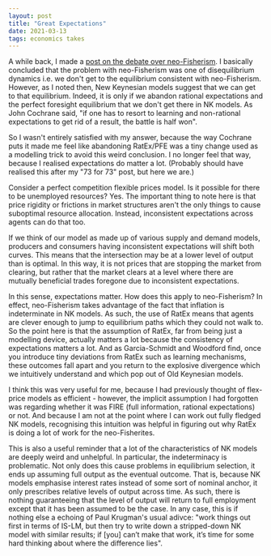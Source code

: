 ```yaml
---
layout: post
title: "Great Expectations"
date: 2021-03-13
tags: economics takes
---
```


A while back, I made a [post on the debate over neo-Fisherism](https://tmychow.com/blog/2020/11/02/the-neowicksellians-vs-the-neo-fisherites). I basically concluded that the problem with neo-Fisherism was one of disequilibrium dynamics i.e. we don't get to the equilibrium consistent with neo-Fisherism. However, as I noted then, New Keynesian models suggest that we can get to that equilibrium. Indeed, it is only if we abandon rational expectations and the perfect foresight equilibrium that we don't get there in NK models. As John Cochrane said, "if one has to resort to learning and non-rational expectations to get rid of a result, the battle is half won". 

So I wasn't entirely satisfied with my answer, because the way Cochrane puts it made me feel like abandoning RatEx/PFE was a tiny change used as a modelling trick to avoid this weird conclusion. I no longer feel that way, because I realised expectations do matter a lot. (Probably should have realised this after my "73 for 73" post, but here we are.)

Consider a perfect competition flexible prices model. Is it possible for there to be unemployed resources? Yes. The important thing to note here is that price rigidity or frictions in market structures aren't the only things to cause suboptimal resource allocation. Instead, inconsistent expectations across agents can do that too.

If we think of our model as made up of various supply and demand models, producers and consumers having inconsistent expectations will shift both curves. This means that the intersection may be at a lower level of output than is optimal. In this way, it is not prices that are stopping the market from clearing, but rather that the market clears at a level where there are mutually beneficial trades foregone due to inconsistent expectations.

In this sense, expectations matter. How does this apply to neo-Fisherism? In effect, neo-Fisherism takes advantage of the fact that inflation is indeterminate in NK models. As such, the use of RatEx means that agents are clever enough to jump to equilibrium paths which they could not walk to. So the point here is that the assumption of RatEx, far from being just a modelling device, actually matters a lot because the consistency of expectations matters a lot. And as Garcia-Schmidt and Woodford find, once you introduce tiny deviations from RatEx such as learning mechanisms, these outcomes fall apart and you return to the explosive divergence which we intuitively understand and which pop out of Old Keynesian models.

I think this was very useful for me, because I had previously thought of flex-price models as efficient - however, the implicit assumption I had forgotten was regarding whether it was FIRE (full information, rational expectations) or not. And because I am not at the point where I can work out fully fledged NK models, recognising this intuition was helpful in figuring out why RatEx is doing a lot of work for the neo-Fisherites.

This is also a useful reminder that a lot of the characteristics of NK models are deeply weird and unhelpful. In particular, the indeterminacy is problematic. Not only does this cause problems in equilibrium selection, it ends up assuming full output as the eventual outcome. That is, because NK models emphasise interest rates instead of some sort of nominal anchor, it only prescribes relative levels of output across time. As such, there is nothing guaranteeing that the level  of output will return to full employment except that it has been assumed to be the case. In any case, this is if nothing else a echoing of Paul Krugman's usual adivce: "work things out first in terms of IS-LM, but then try to write down a stripped-down NK model with similar results; if [you] can’t make that work, it’s time for some hard thinking about where the difference lies".
